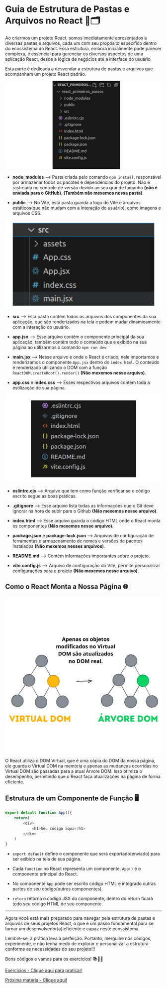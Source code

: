 # Guia de Estrutura de Pastas e Arquivos no React 📁🗂️

Ao criarmos um projeto React, somos imediatamente apresentados a diversas pastas e arquivos, cada um com seu propósito específico dentro do ecossistema do React. Essa estrutura, embora inicialmente pode parecer complexa, é essencial para gerenciar os diversos aspectos de uma aplicação React, desde a lógica de negócios até a interface do usuário.

Esta parte é dedicada a desvendar a estrutura de pastas e arquivos que acompanham um projeto React padrão.

![Pastas e Arquivos em React](../assets/PastasEArquivos.png) 

- **node_modules** --> Pasta criada pelo comando `npm install`, responsável por armazenar todos os pacotes e dependências do projeto. Não é rastreada no controle de versão devido ao seu grande tamanho **(não é enviada para o GitHub)**, **(Também não mexemos nessa pasta)**.

- **public** --> No Vite, esta pasta guarda a logo do Vite e arquivos estáticos(que não mudam com a interação do usuário), como imagens e arquivos CSS.

![Pastas Src](../assets/PastaSrc.png)

- **src** --> Esta pasta contém todos os arquivos dos componentes da sua aplicação, que são renderizados na tela e podem mudar dinamicamente com a interação do usuário.

- **app.jsx** --> Esse arquivo contém o componente principal da sua aplicação, também contém todo o conteúdo que e exibido na sua página ao utilizarmos o comando `npm run dev`.

- **main.jsx** --> Nesse arquivo e onde o React é criado, nele importamos e renderizamos o componente `App.jsx` dentro do `index.html`. O conteúdo é renderizado utilizando o DOM com a função `ReactDOM.createRoot().render()` **(Não mexemos nesse arquivo)**.

- **app.css** e **index.css** --> Esses respectivos arquivos contém toda a estilização de sua página.

![Arquivos configuração](../assets/PastasEArquivos2.png)

- **eslintrc.cjs** --> Arquivo que tem como função verificar se o código escrito segue as boas práticas.

- **.gitignore** --> Esse arquivo lista todas as informações que o Git deve ignorar na hora de subir para o Github **(Não mexemos nesse arquivo)**.

- **index.html** --> Esse arquivo guarda o código HTML onde o React monta os componentes **(Não mexemos nesse arquivo)**.

- **package.json** e **package-lock.json** --> Arquivos de configuração de ferramentas e armazenamento de nomes e versões de pacotes instalados **(Não mexemos nesses arquivos)**.

- **README.md** --> Contém informações importantes sobre o projeto.

- **vite.config.js** --> Arquivo de configuração do Vite, permite personalizar configurações para o projeto **(Não mexemos nesse arquivo)**.


## Como o React Monta a Nossa Página 🌐

![Arquivos configuração](../assets/RealDom_VirtualDom.png)

O React utiliza o DOM Virtual, que é uma cópia do DOM da nossa página, ele guarda o Virtual DOM na memória e apenas as mudanças ocorridas no Virtual DOM são passadas para a atual Árvore DOM. Isso otimiza o desempenho, permitindo que o React faça atualizações na página de forma eficiente.

## Estrutura de um Componente de Função 🖥️


```javascript
export default function App(){
    return(
        <div>
            <h1>Seu código aqui</h1>
        </div>
    )
}
```

- `export default` define o componente que será exportado(enviado) para ser exibido na tela de sua página.

- Cada `function` no React representa um componente. `App()` é o componente principal do React.

- No componente `App` pode ser escrito código HTML e integrado outras partes de seu código(outros componentes).
  
- `return` retorna o código JSX do componente, dentro do return ficará todo seu código HTML de seu componente.

---

Agora você está mais preparado para navegar pela estrutura de pastas e arquivos de seus projetos React, o que é um passo fundamental para se tornar um desenvolvedor(a) eficiente e capaz neste ecossistema.

Lembre-se, a prática leva à perfeição. Portanto, mergulhe nos códigos, experimente, e não tenha medo de explorar e personalizar a estrutura conforme as necessidades do seu projeto!!!

Bons códigos e vamos para os exercícios! 📚👨‍💻

[Exercícios - Clique aqui para praticar!](./Exercicios/2.EstruturaDePastasExercicios.md)

[Próxima matéria - Clique aqui!](./03.ArrowFunction.md)